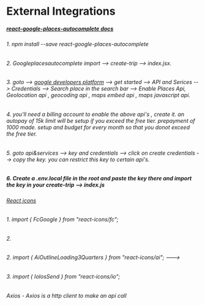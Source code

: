 # External Integrations
##### [react-google-places-autocomplete docs](https://www.npmjs.com/package/react-google-places-autocomplete)
###### 1. npm install --save react-google-places-autocomplete
###### 2. Googleplacesautocomplete import --> create-trip --> index.jsx.
###### 3. goto --> [google developers platform](https://developers.google.com/maps/documentation/places/web-service/overview) --> get started --> API and Serices --> Credentials --> Search place in the search bar --> Enable Places Api, Geolocation api , geocoding api , maps embed api , maps javascript api.
###### 4. you'll need a billing account to enable the above api's , create it. an autopay of 15k limit will be setup if you exceed the free tier. prepayment of 1000 made. setup and budget for every month so that you donot exceed the free tier.
###### 5. goto api&services --> key and credentials --> click on create credentials --> copy the key. you can restrict this key to certain api's.
##### 6. Create a .env.local file in the root and paste the key there and import the key in your create-trip --> index.js


###### [React icons](https://react-icons.github.io/react-icons/)
###### 1. import { FcGoogle } from "react-icons/fc";
###### 2.<FcGoogle />

###### 2. import { AiOutlineLoading3Quarters } from "react-icons/ai"; ---> <AiOutlineLoading3Quarters />
###### 3. import { IoIosSend } from "react-icons/io";




###### Axios - Axios is a http client to make an api call
